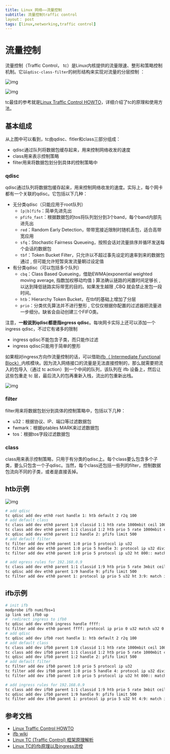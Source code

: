 ```yaml
---
title: Linux 网络——流量控制
subtitle: 流量控制traffic control
layout： post
tags: [linux,networking,traffic control]
---
```


# 流量控制

流量控制（Traffic Control， tc）是Linux内核提供的流量限速、整形和策略控制机制。它以`qdisc-class-filter`的树形结构来实现对流量的分层控制 ：

![img](https://feisky.gitbooks.io/sdn/content/linux/images/tc1.jpeg)

![img](https://feisky.gitbooks.io/sdn/content/linux/images/tc2.jpeg)

tc最佳的参考就是[Linux Traffic Control HOWTO](http://www.tldp.org/HOWTO/Traffic-Control-HOWTO/)，详细介绍了tc的原理和使用方法。

## 基本组成

从上图中可以看到，tc由qdisc、fitler和class三部分组成：

- qdisc通过队列将数据包缓存起来，用来控制网络收发的速度
- class用来表示控制策略
- filter用来将数据包划分到具体的控制策略中

### qdisc

qdisc通过队列将数据包缓存起来，用来控制网络收发的速度。实际上，每个网卡都有一个关联的qdisc。它包括以下几种：

- 无分类qdisc（只能应用于root队列）
  - `[p|b]fifo`：简单先进先出
  - `pfifo_fast`：根据数据包的tos将队列划分到3个band，每个band内部先进先出
  - `red`：Random Early Detection，带带宽接近限制时随机丢包，适合高带宽应用
  - `sfq`：Stochastic Fairness Queueing，按照会话对流量排序并循环发送每个会话的数据包
  - `tbf`：Token Bucket Filter，只允许以不超过事先设定的速率到来的数据包通过 , 但可能允许短暂突发流量朝过设定值
- 有分类qdisc（可以包括多个队列）
  - `cbq`：Class Based Queueing，借助EWMA(exponential weighted moving average, 指数加权移动均值 ) 算法确认链路的闲置时间足够长 , 以达到降低链路实际带宽的目的。如果发生越限 ,CBQ 就会禁止发包一段时间。
  - `htb`：Hierarchy Token Bucket，在tbf的基础上增加了分层
  - `prio`：分类优先算法并不进行整形 , 它仅仅根据你配置的过滤器把流量进一步细分。缺省会自动创建三个FIFO类。

注意，**一般说到qdisc都是指egress qdisc**。每块网卡实际上还可以添加一个ingress qdisc，不过它有诸多的限制

- ingress qdisc不能包含子类，而只能作过滤
- ingress qdisc只能用于简单的整形

如果相对ingress方向作流量控制的话，可以借助[ifb（ Intermediate Functional Block）](https://wiki.linuxfoundation.org/networking/ifb)内核模块。因为流入网络接口的流量是无法直接控制的，那么就需要把流入的包导入（通过 tc action）到一个中间的队列，该队列在 ifb 设备上，然后让这些包重走 tc 层，最后流入的包再重新入栈，流出的包重新出栈。

![img](https://feisky.gitbooks.io/sdn/content/linux/images/ifb.jpeg)

### filter

filter用来将数据包划分到具体的控制策略中，包括以下几种：

- u32：根据协议、IP、端口等过滤数据包
- fwmark：根据iptables MARK来过滤数据包
- tos：根据tos字段过滤数据包

### class

class用来表示控制策略，只用于有分类的qdisc上。每个class要么包含多个子类，要么只包含一个子qdisc。当然，每个class还包括一些列的filter，控制数据包流向不同的子类，或者是直接丢掉。

## htb示例

![img](https://feisky.gitbooks.io/sdn/content/linux/images/htb-class.png)

```sh
# add qdisc
tc qdisc add dev eth0 root handle 1: htb default 2 r2q 100
# add default class
tc class add dev eth0 parent 1:0 classid 1:1 htb rate 1000mbit ceil 1000mbit
tc class add dev eth0 parent 1:1 classid 1:2 htb prio 5 rate 1000mbit ceil 1000mbit
tc qdisc add dev eth0 parent 1:2 handle 2: pfifo limit 500
# add default filter
tc filter add dev eth0 parent 1:0 prio 5 protocol ip u32
tc filter add dev eth0 parent 1:0 prio 5 handle 3: protocol ip u32 divisor 256
tc filter add dev eth0 parent 1:0 prio 5 protocol ip u32 ht 800:: match ip src 192.168.0.0/16 hashkey mask 0x000000ff at 12 link 3:

# add egress rules for 192.168.0.9
tc class add dev eth0 parent 1:1 classid 1:9 htb prio 5 rate 3mbit ceil 3mbit
tc qdisc add dev eth0 parent 1:9 handle 9: pfifo limit 500
tc filter add dev eth0 parent 1: protocol ip prio 5 u32 ht 3:9: match ip src "192.168.0.9" flowid 1:9
```

## ifb示例

```sh
# init ifb
modprobe ifb numifbs=1
ip link set ifb0 up
#  redirect ingress to ifb0
tc qdisc add dev eth0 ingress handle ffff:
tc filter add dev eth0 parent ffff: protocol ip prio 0 u32 match u32 0 0 flowid ffff: action mirred egress redirect dev ifb0
# add qdisc
tc qdisc add dev ifb0 root handle 1: htb default 2 r2q 100
# add default class
tc class add dev ifb0 parent 1:0 classid 1:1 htb rate 1000mbit ceil 1000mbit
tc class add dev ifb0 parent 1:1 classid 1:2 htb prio 5 rate 1000mbit ceil 1000mbit
tc qdisc add dev ifb0 parent 1:2 handle 2: pfifo limit 500
# add default filter
tc filter add dev ifb0 parent 1:0 prio 5 protocol ip u32
tc filter add dev ifb0 parent 1:0 prio 5 handle 4: protocol ip u32 divisor 256
tc filter add dev ifb0 parent 1:0 prio 5 protocol ip u32 ht 800:: match ip dst 192.168.0.0/16 hashkey mask 0x000000ff at 16 link 4:

# add ingress rules for 192.168.0.9
tc class add dev ifb0 parent 1:1 classid 1:9 htb prio 5 rate 3mbit ceil 3mbit
tc qdisc add dev ifb0 parent 1:9 handle 9: pfifo limit 500
tc filter add dev ifb0 parent 1: protocol ip prio 5 u32 ht 4:9: match ip dst "192.168.0.9" flowid 1:9
```

## 参考文档

- [Linux Traffic Control HOWTO](http://www.tldp.org/HOWTO/Traffic-Control-HOWTO/)
- [ifb wiki](https://wiki.linuxfoundation.org/networking/ifb)
- [Linux TC (Traffic Control) 框架原理解析](http://blog.csdn.net/dog250/article/details/40483627)
- [Linux TC的ifb原理以及ingress流控](http://blog.csdn.net/dog250/article/details/40680765)



